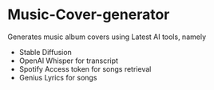 # Music-Cover-generator

Generates music album covers using Latest AI tools, namely
* Stable Diffusion
* OpenAI Whisper for transcript
* Spotify Access token for songs retrieval
* Genius Lyrics for songs
